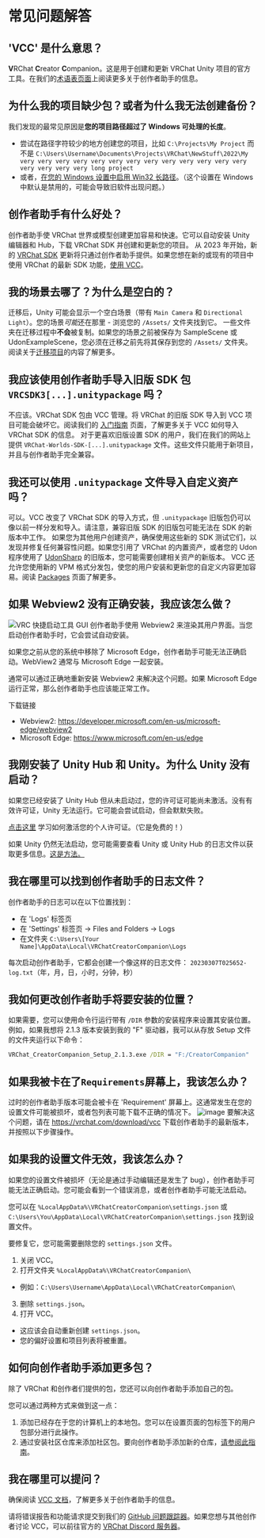 # 常见问题解答
## 'VCC' 是什么意思？
**V**RChat **C**reator **C**ompanion。这是用于创建和更新 VRChat Unity 项目的官方工具。在我们的[术语表页面](https://vcc.docs.vrchat.com/guides/glossary/)上阅读更多关于创作者助手的信息。

## 为什么我的项目缺少包？或者为什么我无法创建备份？
我们发现的最常见原因是**您的项目路径超过了 Windows 可处理的长度**。
* 尝试在路径字符较少的地方创建您的项目，比如
  `C:\Projects\My Project` 而不是
  `C:\Users\Username\Documents\Projects\VRChat\NewStuff\2022\My very very very very very very very very very very very very very very very very very long project`
* 或者，[在您的 Windows 设置中启用 Win32 长路径](https://learn.microsoft.com/zh-cn/windows/win32/fileio/maximum-file-path-limitation?tabs=registry#enable-long-paths-in-windows-10-version-1607-and-later)。（这个设置在 Windows 中默认是禁用的，可能会导致旧软件出现问题。）

## 创作者助手有什么好处？
创作者助手使 VRChat 世界或模型创建更加容易和快速。它可以自动安装 Unity 编辑器和 Hub，下载 VRChat SDK 并创建和更新您的项目。
从 2023 年开始，新的 [VRChat SDK](/vcc.docs.vrchat.com/) 更新将只通过创作者助手提供。如果您想在新的或现有的项目中使用 VRChat 的最新 SDK 功能，[使用 VCC](https://vcc.docs.vrchat.com/guides/getting-started/)。

## 我的场景去哪了？为什么是空白的？
迁移后，Unity 可能会显示一个空白场景（带有 `Main Camera` 和 `Directional Light`）。您的场景*可能*还在那里 - 浏览您的 `/Assets/` 文件夹找到它。
一些文件夹在迁移过程中**不会**被复制。如果您的场景之前被保存为 SampleScene 或 UdonExampleScene，您必须在迁移之前先将其保存到您的 `/Assets/` 文件夹。阅读关于[迁移项目](https://vcc.docs.vrchat.com/vpm/migrating)的内容了解更多。

## 我应该使用创作者助手导入旧版 SDK 包 `VRCSDK3[...].unitypackage` 吗？
不应该。VRChat SDK 包由 VCC 管理。将 VRChat 的旧版 SDK 导入到 VCC 项目可能会破坏它。阅读我们的 [入门指南](https://vcc.docs.vrchat.com/guides/getting-started) 页面，了解更多关于 VCC 如何导入 VRChat SDK 的信息。
对于更喜欢旧版设置 SDK 的用户，我们在我们的网站上提供 `VRChat-Worlds-SDK-[...].unitypackage` 文件。这些文件只能用于新项目，并且与创作者助手完全兼容。

## 我还可以使用 `.unitypackage` 文件导入自定义资产吗？
可以。VCC 改变了 VRChat SDK 的导入方式，但 `.unitypackage` 旧版包仍可以像以前一样分发和导入。请注意，兼容旧版 SDK 的旧版包可能无法在 SDK 的新版本中工作。
如果您为其他用户创建资产，确保使用这些新的 SDK 测试它们，以发现并修复任何兼容性问题。如果您引用了 VRChat 的内置资产，或者您的 Udon 程序使用了 [UdonSharp](https://udonsharp.docs.vrchat.com) 的旧版本，您可能需要创建相关资产的新版本。
VCC 还允许您使用新的 VPM 格式分发包，使您的用户安装和更新您的自定义内容更加容易。阅读 [Packages](https://vcc.docs.vrchat.com/vpm/packages) 页面了解更多。

## 如果 Webview2 没有正确安装，我应该怎么做？
![VRC 快捷启动工具 GUI](/vcc.docs.vrchat.com/images/webview2-error.png)
创作者助手使用 Webview2 来渲染其用户界面。当您启动创作者助手时，它会尝试自动安装。

如果您之前从您的系统中移除了 Microsoft Edge，创作者助手可能无法正确启动。WebView2 通常与 Microsoft Edge 一起安装。

通常可以通过正确地重新安装 Webview2 来解决这个问题。如果 Microsoft Edge 运行正常，那么创作者助手也应该能正常工作。

下载链接
- Webview2: https://developer.microsoft.com/en-us/microsoft-edge/webview2
- Microsoft Edge: https://www.microsoft.com/en-us/edge

## 我刚安装了 Unity Hub 和 Unity。为什么 Unity 没有启动？

如果您已经安装了 Unity Hub 但从未启动过，您的许可证可能尚未激活。没有有效许可证，Unity 无法运行。它可能会尝试启动，但会默默失败。

[点击这里](https://support.unity.com/hc/en-us/articles/211438683-How-do-I-activate-my-license-) 学习如何激活您的个人许可证。（它是免费的！）

如果 Unity 仍然无法启动，您可能需要查看 Unity 或 Unity Hub 的日志文件以获取更多信息。[这是方法。](https://docs.unity3d.com/Manual/LogFiles.html)

## 我在哪里可以找到创作者助手的日志文件？
创作者助手的日志可以在以下位置找到：
- 在 'Logs' 标签页
- 在 'Settings' 标签页 -> Files and Folders -> Logs
- 在文件夹 `C:\Users\[Your Name]\AppData\Local\VRChatCreatorCompanion\Logs`

每次启动创作者助手，它都会创建一个像这样的日志文件：
`20230307T025652-log.txt`（年，月，日，小时，分钟，秒）

## 我如何更改创作者助手将要安装的位置？
如果需要，您可以使用命令行运行带有 `/DIR` 参数的安装程序来设置其安装位置。例如，如果我想将 2.1.3 版本安装到我的 "F" 驱动器，我可以从存放 Setup 文件的文件夹运行以下命令：
```cmd
VRChat_CreatorCompanion_Setup_2.1.3.exe /DIR = "F:/CreatorCompanion"
```

## 如果我被卡在了`Requirements`屏幕上，我该怎么办？

过时的创作者助手版本可能会被卡在 'Requirement' 屏幕上。这通常发生在您的设置文件可能被损坏，或者包列表可能下载不正确的情况下。
![image](https://user-images.githubusercontent.com/737888/204419137-d4a3a4ee-5035-4540-a27a-f871531bee7c.png)
要解决这个问题，请在 https://vrchat.com/download/vcc 下载创作者助手的最新版本，并按照以下步骤操作。

## 如果我的设置文件无效，我该怎么办？
如果您的设置文件被损坏（无论是通过手动编辑还是发生了 bug），创作者助手可能无法正确启动。您可能会看到一个错误消息，或者创作者助手可能无法启动。

您可以在 `%LocalAppData%\VRChatCreatorCompanion\settings.json` 或 `C:\Users\You\AppData\Local\VRChatCreatorCompanion\settings.json` 找到设置文件。

要修复它，您可能需要删除您的 `settings.json` 文件。
1. 关闭 VCC。
2. 打开文件夹 `%LocalAppData%\VRChatCreatorCompanion\` 
  - 例如：`C:\Users\Username\AppData\Local\VRChatCreatorCompanion\`
3. 删除 `settings.json`。
4. 打开 VCC。
  - 这应该会自动重新创建 `settings.json`。
  - 您的偏好设置和项目列表将被重置。

## 如何向创作者助手添加更多包？

除了 VRChat 和创作者们提供的包，您还可以向创作者助手添加自己的包。

您可以通过两种方式来做到这一点：

1. 添加已经存在于您的计算机上的本地包。您可以在设置页面的包标签下的用户包部分进行此操作。
2. 通过安装社区仓库来添加社区包。要向创作者助手添加新的仓库，[请参阅此指南](/vcc.docs.vrchat.com/guides/community-repositories)。

## 我在哪里可以提问？
确保阅读 [VCC 文档](https://vcc.docs.vrchat.com/)，了解更多关于创作者助手的信息。

请将错误报告和功能请求提交到我们的 [GitHub 问题跟踪器](https://vcc.docs.vrchat.com/guides/bugs-features/)。如果您想与其他创作者讨论 VCC，可以前往官方的 [VRChat Discord 服务器](https://discord.com/invite/vrchat)。
